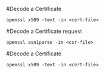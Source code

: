 #Decode a Certificate

```
openssl x509 -text -in <cert-file>
```


#Decode a Certificate request

```
openssl asn1parse -in <csr-file>
```


#Decode a Certificate

```
openssl x509 -text -in <cert-file>
```


